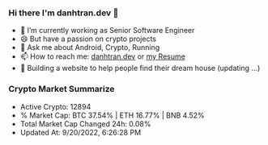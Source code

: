### Hi there I'm danhtran.dev 👋

- 🔭 I’m currently working as Senior Software Engineer
- 😄 But have a passion on crypto projects
- 💬 Ask me about Android, Crypto, Running 
- 📫 How to reach me: <a href="https://danhtran.dev" target="_blank">danhtran.dev</a> or <a href="Developer-Resume.pdf" target="_blank">my Resume</a>
- 🌱 Building a website to help people find their dream house (updating ...)

### Crypto Market Summarize
- Active Crypto: 12894
- % Market Cap: BTC 37.54% | ETH 16.77% | BNB 4.52%
- Total Market Cap Changed 24h: 0.08%
- Updated At: 9/20/2022, 6:26:28 PM
